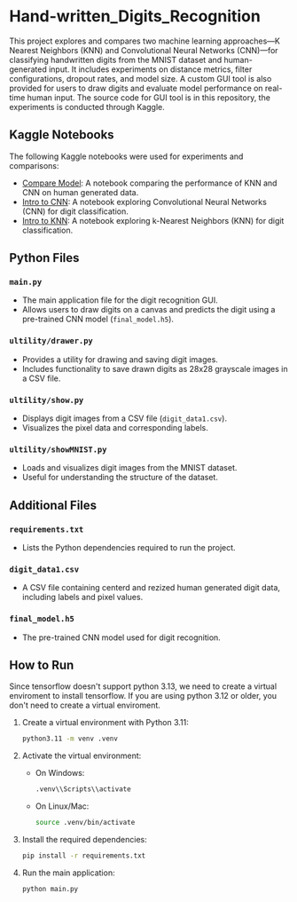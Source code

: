 # Hand-written_Digits_Recognition

This project explores and compares two machine learning approaches—K Nearest Neighbors (KNN) and Convolutional Neural Networks (CNN)—for classifying handwritten digits from the MNIST dataset and human-generated input. It includes experiments on distance metrics, filter configurations, dropout rates, and model size. A custom GUI tool is also provided for users to draw digits and evaluate model performance on real-time human input. The source code for GUI tool is in this repository, the experiments is conducted through Kaggle.

## Kaggle Notebooks

The following Kaggle notebooks were used for experiments and comparisons:

- [Compare Model](https://www.kaggle.com/code/namkdo/compare-model): A notebook comparing the performance of KNN and CNN on human generated data.
- [Intro to CNN](https://www.kaggle.com/code/namkdo/introai-cnn): A notebook exploring Convolutional Neural Networks (CNN) for digit classification.
- [Intro to KNN](https://www.kaggle.com/code/namkdo/introai-knn): A notebook exploring k-Nearest Neighbors (KNN) for digit classification.


## Python Files

### `main.py`
- The main application file for the digit recognition GUI.
- Allows users to draw digits on a canvas and predicts the digit using a pre-trained CNN model (`final_model.h5`).

### `ultility/drawer.py`
- Provides a utility for drawing and saving digit images.
- Includes functionality to save drawn digits as 28x28 grayscale images in a CSV file.

### `ultility/show.py`
- Displays digit images from a CSV file (`digit_data1.csv`).
- Visualizes the pixel data and corresponding labels.

### `ultility/showMNIST.py`
- Loads and visualizes digit images from the MNIST dataset.
- Useful for understanding the structure of the dataset.

## Additional Files

### `requirements.txt`
- Lists the Python dependencies required to run the project.

### `digit_data1.csv`
- A CSV file containing centerd and rezized human generated digit data, including labels and pixel values.

### `final_model.h5`
- The pre-trained CNN model used for digit recognition.

## How to Run
Since tensorflow doesn't support python 3.13, we need to create a virtual enviroment to install tensorflow. If you are using python 3.12 or older, you don't need to create a virtual enviroment.
1. Create a virtual environment with Python 3.11:
   ```bash
   python3.11 -m venv .venv
   ```

2. Activate the virtual environment:
   - On Windows:
     ```bash
     .venv\\Scripts\\activate
     ```
   - On Linux/Mac:
     ```bash
     source .venv/bin/activate
     ```

3. Install the required dependencies:
   ```bash
   pip install -r requirements.txt
   ```

4. Run the main application:
   ```bash
   python main.py
   ```
